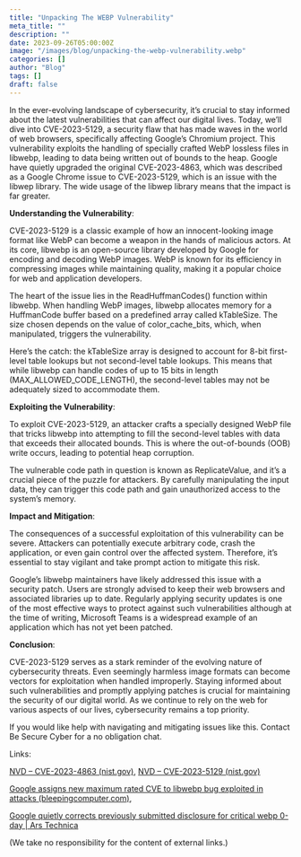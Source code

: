 ```yaml
---
title: "Unpacking The WEBP Vulnerability"
meta_title: ""
description: ""
date: 2023-09-26T05:00:00Z
image: "/images/blog/unpacking-the-webp-vulnerability.webp"
categories: []
author: "Blog"
tags: []
draft: false
---
```


In the ever-evolving landscape of cybersecurity, it’s crucial to stay informed about the latest vulnerabilities that can affect our digital lives. Today, we’ll dive into CVE-2023-5129, a security flaw that has made waves in the world of web browsers, specifically affecting Google’s Chromium project. This vulnerability exploits the handling of specially crafted WebP lossless files in libwebp, leading to data being written out of bounds to the heap. Google have quietly upgraded the original CVE-2023-4863, which was described as a Google Chrome issue to CVE-2023-5129, which is an issue with the libwep library. The wide usage of the libwep library means that the impact is far greater.

**Understanding the Vulnerability**:

CVE-2023-5129 is a classic example of how an innocent-looking image format like WebP can become a weapon in the hands of malicious actors. At its core, libwebp is an open-source library developed by Google for encoding and decoding WebP images. WebP is known for its efficiency in compressing images while maintaining quality, making it a popular choice for web and application developers.

The heart of the issue lies in the ReadHuffmanCodes() function within libwebp. When handling WebP images, libwebp allocates memory for a HuffmanCode buffer based on a predefined array called kTableSize. The size chosen depends on the value of color_cache_bits, which, when manipulated, triggers the vulnerability.

Here’s the catch: the kTableSize array is designed to account for 8-bit first-level table lookups but not second-level table lookups. This means that while libwebp can handle codes of up to 15 bits in length (MAX_ALLOWED_CODE_LENGTH), the second-level tables may not be adequately sized to accommodate them.

**Exploiting the Vulnerability**:

To exploit CVE-2023-5129, an attacker crafts a specially designed WebP file that tricks libwebp into attempting to fill the second-level tables with data that exceeds their allocated bounds. This is where the out-of-bounds (OOB) write occurs, leading to potential heap corruption.

The vulnerable code path in question is known as ReplicateValue, and it’s a crucial piece of the puzzle for attackers. By carefully manipulating the input data, they can trigger this code path and gain unauthorized access to the system’s memory.

**Impact and Mitigation**:

The consequences of a successful exploitation of this vulnerability can be severe. Attackers can potentially execute arbitrary code, crash the application, or even gain control over the affected system. Therefore, it’s essential to stay vigilant and take prompt action to mitigate this risk.

Google’s libwebp maintainers have likely addressed this issue with a security patch. Users are strongly advised to keep their web browsers and associated libraries up to date. Regularly applying security updates is one of the most effective ways to protect against such vulnerabilities although at the time of writing, Microsoft Teams is a widespread example of an application which has not yet been patched.

**Conclusion**:

CVE-2023-5129 serves as a stark reminder of the evolving nature of cybersecurity threats. Even seemingly harmless image formats can become vectors for exploitation when handled improperly. Staying informed about such vulnerabilities and promptly applying patches is crucial for maintaining the security of our digital world. As we continue to rely on the web for various aspects of our lives, cybersecurity remains a top priority.

If you would like help with navigating and mitigating issues like this. Contact Be Secure Cyber for a no obligation chat.

Links:

[NVD – CVE-2023-4863 (nist.gov)](https://nvd.nist.gov/vuln/detail/CVE-2023-4863), [NVD – CVE-2023-5129 (nist.gov)](https://nvd.nist.gov/vuln/detail/CVE-2023-5129)

[Google assigns new maximum rated CVE to libwebp bug exploited in attacks (bleepingcomputer.com)](https://www.bleepingcomputer.com/news/security/google-assigns-new-maximum-rated-cve-to-libwebp-bug-exploited-in-attacks/),

[Google quietly corrects previously submitted disclosure for critical webp 0-day | Ars Technica](https://arstechnica.com/security/2023/09/google-quietly-corrects-previously-submitted-disclosure-for-critical-webp-0-day/)

(We take no responsibility for the content of external links.)